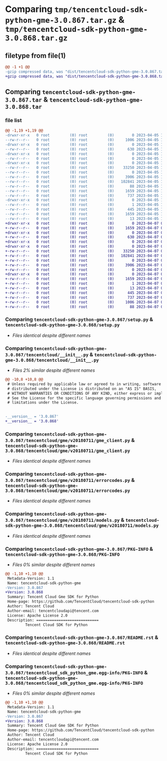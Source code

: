 # Comparing `tmp/tencentcloud-sdk-python-gme-3.0.867.tar.gz` & `tmp/tencentcloud-sdk-python-gme-3.0.868.tar.gz`

## filetype from file(1)

```diff
@@ -1 +1 @@
-gzip compressed data, was "dist/tencentcloud-sdk-python-gme-3.0.867.tar", last modified: Wed Apr  5 16:33:33 2023, max compression
+gzip compressed data, was "dist/tencentcloud-sdk-python-gme-3.0.868.tar", last modified: Fri Apr  7 00:39:33 2023, max compression
```

## Comparing `tencentcloud-sdk-python-gme-3.0.867.tar` & `tencentcloud-sdk-python-gme-3.0.868.tar`

### file list

```diff
@@ -1,19 +1,19 @@
-drwxr-xr-x   0 root         (0) root         (0)        0 2023-04-05 16:33:33.000000 tencentcloud-sdk-python-gme-3.0.867/
--rw-r--r--   0 root         (0) root         (0)     1006 2023-04-05 16:33:33.000000 tencentcloud-sdk-python-gme-3.0.867/setup.py
-drwxr-xr-x   0 root         (0) root         (0)        0 2023-04-05 16:33:33.000000 tencentcloud-sdk-python-gme-3.0.867/tencentcloud/
--rw-r--r--   0 root         (0) root         (0)      630 2023-04-05 16:33:33.000000 tencentcloud-sdk-python-gme-3.0.867/tencentcloud/__init__.py
-drwxr-xr-x   0 root         (0) root         (0)        0 2023-04-05 16:33:33.000000 tencentcloud-sdk-python-gme-3.0.867/tencentcloud/gme/
--rw-r--r--   0 root         (0) root         (0)        0 2023-04-05 16:33:33.000000 tencentcloud-sdk-python-gme-3.0.867/tencentcloud/gme/__init__.py
-drwxr-xr-x   0 root         (0) root         (0)        0 2023-04-05 16:33:33.000000 tencentcloud-sdk-python-gme-3.0.867/tencentcloud/gme/v20180711/
--rw-r--r--   0 root         (0) root         (0)    33250 2023-04-05 16:33:33.000000 tencentcloud-sdk-python-gme-3.0.867/tencentcloud/gme/v20180711/gme_client.py
--rw-r--r--   0 root         (0) root         (0)        0 2023-04-05 16:33:33.000000 tencentcloud-sdk-python-gme-3.0.867/tencentcloud/gme/v20180711/__init__.py
--rw-r--r--   0 root         (0) root         (0)     3906 2023-04-05 16:33:33.000000 tencentcloud-sdk-python-gme-3.0.867/tencentcloud/gme/v20180711/errorcodes.py
--rw-r--r--   0 root         (0) root         (0)   102841 2023-04-05 16:33:33.000000 tencentcloud-sdk-python-gme-3.0.867/tencentcloud/gme/v20180711/models.py
--rw-r--r--   0 root         (0) root         (0)       88 2023-04-05 16:33:33.000000 tencentcloud-sdk-python-gme-3.0.867/setup.cfg
--rw-r--r--   0 root         (0) root         (0)     1659 2023-04-05 16:33:33.000000 tencentcloud-sdk-python-gme-3.0.867/PKG-INFO
--rw-r--r--   0 root         (0) root         (0)      737 2023-04-05 16:33:33.000000 tencentcloud-sdk-python-gme-3.0.867/README.rst
-drwxr-xr-x   0 root         (0) root         (0)        0 2023-04-05 16:33:33.000000 tencentcloud-sdk-python-gme-3.0.867/tencentcloud_sdk_python_gme.egg-info/
--rw-r--r--   0 root         (0) root         (0)        1 2023-04-05 16:33:33.000000 tencentcloud-sdk-python-gme-3.0.867/tencentcloud_sdk_python_gme.egg-info/dependency_links.txt
--rw-r--r--   0 root         (0) root         (0)      445 2023-04-05 16:33:33.000000 tencentcloud-sdk-python-gme-3.0.867/tencentcloud_sdk_python_gme.egg-info/SOURCES.txt
--rw-r--r--   0 root         (0) root         (0)     1659 2023-04-05 16:33:33.000000 tencentcloud-sdk-python-gme-3.0.867/tencentcloud_sdk_python_gme.egg-info/PKG-INFO
--rw-r--r--   0 root         (0) root         (0)       13 2023-04-05 16:33:33.000000 tencentcloud-sdk-python-gme-3.0.867/tencentcloud_sdk_python_gme.egg-info/top_level.txt
+drwxr-xr-x   0 root         (0) root         (0)        0 2023-04-07 00:39:33.000000 tencentcloud-sdk-python-gme-3.0.868/
+-rw-r--r--   0 root         (0) root         (0)     1659 2023-04-07 00:39:33.000000 tencentcloud-sdk-python-gme-3.0.868/PKG-INFO
+drwxr-xr-x   0 root         (0) root         (0)        0 2023-04-07 00:39:33.000000 tencentcloud-sdk-python-gme-3.0.868/tencentcloud/
+-rw-r--r--   0 root         (0) root         (0)      630 2023-04-07 00:39:33.000000 tencentcloud-sdk-python-gme-3.0.868/tencentcloud/__init__.py
+drwxr-xr-x   0 root         (0) root         (0)        0 2023-04-07 00:39:33.000000 tencentcloud-sdk-python-gme-3.0.868/tencentcloud/gme/
+drwxr-xr-x   0 root         (0) root         (0)        0 2023-04-07 00:39:33.000000 tencentcloud-sdk-python-gme-3.0.868/tencentcloud/gme/v20180711/
+-rw-r--r--   0 root         (0) root         (0)    33250 2023-04-07 00:39:33.000000 tencentcloud-sdk-python-gme-3.0.868/tencentcloud/gme/v20180711/gme_client.py
+-rw-r--r--   0 root         (0) root         (0)   102841 2023-04-07 00:39:33.000000 tencentcloud-sdk-python-gme-3.0.868/tencentcloud/gme/v20180711/models.py
+-rw-r--r--   0 root         (0) root         (0)        0 2023-04-07 00:39:33.000000 tencentcloud-sdk-python-gme-3.0.868/tencentcloud/gme/v20180711/__init__.py
+-rw-r--r--   0 root         (0) root         (0)     3906 2023-04-07 00:39:33.000000 tencentcloud-sdk-python-gme-3.0.868/tencentcloud/gme/v20180711/errorcodes.py
+-rw-r--r--   0 root         (0) root         (0)        0 2023-04-07 00:39:33.000000 tencentcloud-sdk-python-gme-3.0.868/tencentcloud/gme/__init__.py
+drwxr-xr-x   0 root         (0) root         (0)        0 2023-04-07 00:39:33.000000 tencentcloud-sdk-python-gme-3.0.868/tencentcloud_sdk_python_gme.egg-info/
+-rw-r--r--   0 root         (0) root         (0)     1659 2023-04-07 00:39:33.000000 tencentcloud-sdk-python-gme-3.0.868/tencentcloud_sdk_python_gme.egg-info/PKG-INFO
+-rw-r--r--   0 root         (0) root         (0)        1 2023-04-07 00:39:33.000000 tencentcloud-sdk-python-gme-3.0.868/tencentcloud_sdk_python_gme.egg-info/dependency_links.txt
+-rw-r--r--   0 root         (0) root         (0)       13 2023-04-07 00:39:33.000000 tencentcloud-sdk-python-gme-3.0.868/tencentcloud_sdk_python_gme.egg-info/top_level.txt
+-rw-r--r--   0 root         (0) root         (0)      445 2023-04-07 00:39:33.000000 tencentcloud-sdk-python-gme-3.0.868/tencentcloud_sdk_python_gme.egg-info/SOURCES.txt
+-rw-r--r--   0 root         (0) root         (0)      737 2023-04-07 00:39:33.000000 tencentcloud-sdk-python-gme-3.0.868/README.rst
+-rw-r--r--   0 root         (0) root         (0)     1006 2023-04-07 00:39:33.000000 tencentcloud-sdk-python-gme-3.0.868/setup.py
+-rw-r--r--   0 root         (0) root         (0)       88 2023-04-07 00:39:33.000000 tencentcloud-sdk-python-gme-3.0.868/setup.cfg
```

### Comparing `tencentcloud-sdk-python-gme-3.0.867/setup.py` & `tencentcloud-sdk-python-gme-3.0.868/setup.py`

 * *Files identical despite different names*

### Comparing `tencentcloud-sdk-python-gme-3.0.867/tencentcloud/__init__.py` & `tencentcloud-sdk-python-gme-3.0.868/tencentcloud/__init__.py`

 * *Files 2% similar despite different names*

```diff
@@ -10,8 +10,8 @@
 # Unless required by applicable law or agreed to in writing, software
 # distributed under the License is distributed on an "AS IS" BASIS,
 # WITHOUT WARRANTIES OR CONDITIONS OF ANY KIND, either express or implied.
 # See the License for the specific language governing permissions and
 # limitations under the License.
 
 
-__version__ = '3.0.867'
+__version__ = '3.0.868'
```

### Comparing `tencentcloud-sdk-python-gme-3.0.867/tencentcloud/gme/v20180711/gme_client.py` & `tencentcloud-sdk-python-gme-3.0.868/tencentcloud/gme/v20180711/gme_client.py`

 * *Files identical despite different names*

### Comparing `tencentcloud-sdk-python-gme-3.0.867/tencentcloud/gme/v20180711/errorcodes.py` & `tencentcloud-sdk-python-gme-3.0.868/tencentcloud/gme/v20180711/errorcodes.py`

 * *Files identical despite different names*

### Comparing `tencentcloud-sdk-python-gme-3.0.867/tencentcloud/gme/v20180711/models.py` & `tencentcloud-sdk-python-gme-3.0.868/tencentcloud/gme/v20180711/models.py`

 * *Files identical despite different names*

### Comparing `tencentcloud-sdk-python-gme-3.0.867/PKG-INFO` & `tencentcloud-sdk-python-gme-3.0.868/PKG-INFO`

 * *Files 0% similar despite different names*

```diff
@@ -1,10 +1,10 @@
 Metadata-Version: 1.1
 Name: tencentcloud-sdk-python-gme
-Version: 3.0.867
+Version: 3.0.868
 Summary: Tencent Cloud Gme SDK for Python
 Home-page: https://github.com/TencentCloud/tencentcloud-sdk-python
 Author: Tencent Cloud
 Author-email: tencentcloudapi@tencent.com
 License: Apache License 2.0
 Description: ============================
         Tencent Cloud SDK for Python
```

### Comparing `tencentcloud-sdk-python-gme-3.0.867/README.rst` & `tencentcloud-sdk-python-gme-3.0.868/README.rst`

 * *Files identical despite different names*

### Comparing `tencentcloud-sdk-python-gme-3.0.867/tencentcloud_sdk_python_gme.egg-info/PKG-INFO` & `tencentcloud-sdk-python-gme-3.0.868/tencentcloud_sdk_python_gme.egg-info/PKG-INFO`

 * *Files 0% similar despite different names*

```diff
@@ -1,10 +1,10 @@
 Metadata-Version: 1.1
 Name: tencentcloud-sdk-python-gme
-Version: 3.0.867
+Version: 3.0.868
 Summary: Tencent Cloud Gme SDK for Python
 Home-page: https://github.com/TencentCloud/tencentcloud-sdk-python
 Author: Tencent Cloud
 Author-email: tencentcloudapi@tencent.com
 License: Apache License 2.0
 Description: ============================
         Tencent Cloud SDK for Python
```

